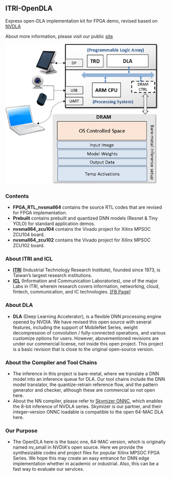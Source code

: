 ## ITRI-OpenDLA 
Express open-DLA implementation kit for FPGA demo, revised based on [NVDLA](http://nvdla.org/index.html)

About more information, please visit our public [site](https://sites.google.com/view/itri-icl-dla/)

![](FPGA_System.png)

### Contents
- **FPGA_RTL\_nvsmall64** contains the source RTL codes that are revised for FPGA implementation.
- **Prebuilt** contains prebuilt and quantized DNN models (Resnet & Tiny YOLO) for standard application demos.
- **nvsmall64_zcu104** contains the Vivado project for Xilinx MPSOC ZCU104 board.
- **nvsmall64_zcu102** contains the Vivado project for Xilinx MPSOC ZCU102 board.

### About ITRI and ICL 
- [**ITRI**](https://www.itri.org.tw/) (Industrial Technology Research Institute), founded since 1973, is Taiwan’s largest research institutions.
- [**ICL**](https://www.itri.org.tw/eng/Content/Messagess/contents.aspx?SiteID=1&MmmID=617766557770066341) (Information and Communication Laboratories), one of the major Labs in ITRI, wherein research covers information, networking, cloud, fintech, communication, and IC technologies. [[FB Page]](https://www.facebook.com/ITRI.ICL/)

### About DLA
- **DLA** (Deep Learning Accelerator), is a flexible DNN processing engine opened by NVDIA. We have revised this open source with several features, including the support of MobileNet Series, weight decompression of convolution / fully-connected operations, and various customize options for users. However, abovementioned revisions are under our commercial license, not inside this open project. This project is a basic revision that is close to the original open-source version.

### About the Compiler and Tool Chains
- The inference in this project is bare-metal, where we translate a DNN model into an inference queue for DLA. Our tool chains include the DNN model translator, the quantize-retrain reference flow, and the pattern generator and checker, although these are commercial so not open here.
- About the NN compiler, please refer to [Skymizer ONNC](https://github.com/ONNC/onnc), which enables the 8-bit inference of NVDLA series. Skymizer is our partner, and their integer-version ONNC loadable is compatible to the open 64-MAC DLA here.

### Our Purpose
- The OpenDLA here is the basic one, 64-MAC version, which is originally named nv_small in NVDIA's open source. Here we provide the synthesizable codes and project files for popular Xilinx MPSOC FPGA Series. We hope this may create an easy entrance for DNN edge implementation whether in academic or industrial. Also, this can be a fast way to evaluate our services. 
